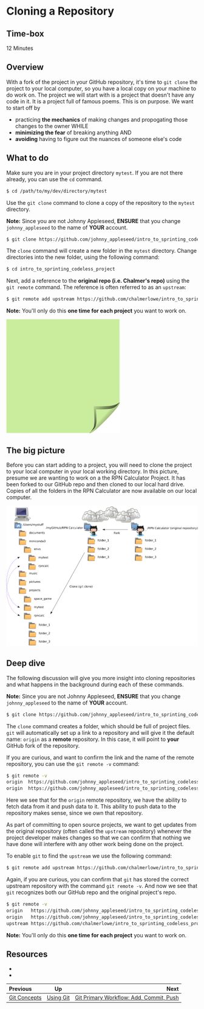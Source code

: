 <!-- begin auto-generated title section -->
# Cloning a Repository
<!-- end auto-generated section -->


## Time-box

12 Minutes


## Overview

With a fork of the project in your GitHub repository, it's time to `git clone` the project to your local computer, so you have a local copy on your machine to do work on. The project we will start with is a project that doesn't have any code in it. It is a project full of famous poems. This is on purpose. We want to start off by

* practicing **the mechanics** of making changes and propogating those changes to the owner
WHILE
* **minimizing the fear** of breaking anything AND
* **avoiding** having to figure out the nuances of someone else's code

## What to do

Make sure you are in your project directory `mytest`. If you are not there already, you can use the `cd` command.

```bash
$ cd /path/to/my/dev/directory/mytest
```

Use the `git clone` command to clone a copy of the repository to the `mytest` directory.

**Note:** Since you are not Johnny Appleseed, **ENSURE** that you change `johnny_appleseed` to the name of **YOUR** account.

```bash
$ git clone https://github.com/johnny_appleseed/intro_to_sprinting_codeless_project.git
```

The `clone` command will create a new folder in the `mytest` directory. Change directories into the new folder, using the following command:

```bash
$ cd intro_to_sprinting_codeless_project
```
Next, add a reference to the **original repo (i.e. Chalmer's repo)** using the `git remote` command. The reference is often referred to as an `upstream`:

```bash
$ git remote add upstream https://github.com/chalmerlowe/intro_to_sprinting_codeless_project.git
```

**Note:** You'll only do this **one time for each project** you want to work on.

![green sticky note](images/Sticky-Note-02-Green-300px.png)


## The big picture

Before you can start adding to a project, you will need to clone the project to your local computer in your local working directory. In this picture, presume we are wanting to work on a the RPN Calculator Project. It has been forked to our GitHub repo and then cloned to our local hard drive. Copies of all the folders in the RPN Calculator are now available on our local computer.

![cloning](images/git.png)


## Deep dive

The following discussion will give you more insight into cloning repositories and what happens in the background during each of these commands.

**Note:** Since you are not Johnny Appleseed, **ENSURE** that you change `johnny_appleseed` to the name of **YOUR** account.

```bash
$ git clone https://github.com/johnny_appleseed/intro_to_sprinting_codeless_project.git
```

The `clone` command creates a folder, which should be full of project files. `git` will automatically set up a link to a repository and will give it the default name: `origin` as a **remote** repository. In this case, it will point to **your** GitHub fork of the repository.

If you are curious, and want to confirm the link and the name of the remote repository, you can use the `git remote -v` command:

```bash
$ git remote -v
origin  https://github.com/johnny_appleseed/intro_to_sprinting_codeless_project (fetch)
origin  https://github.com/johnny_appleseed/intro_to_sprinting_codeless_project (push)
```
Here we see that for the `origin` remote repository, we have the ability to fetch data from it and push data to it. This ability to push data to the repository makes sense, since we own that repository.

As part of committing to open source projects, we want to get updates from the original repository (often called the `upstream` repository) whenever the project developer makes changes so that we can confirm that nothing we have done will interfere with any other work being done on the project.

To enable `git` to find the `upstream` we use the following command:

```bash
$ git remote add upstream https://github.com/chalmerlowe/intro_to_sprinting_codeless_project.git
```

Again, if you are curious, you can confirm that `git` has stored the correct upstream repository with the command `git remote -v`. And now we see that `git` recognizes both our GitHub repo and the original project's repo.

```bash
$ git remote -v
origin   https://github.com/johnny_appleseed/intro_to_sprinting_codeless_project (fetch)
origin   https://github.com/johnny_appleseed/intro_to_sprinting_codeless_project (push)
upstream https://github.com/chalmerlowe/intro_to_sprinting_codeless_project (fetch)
```

**Note:** You'll only do this **one time for each project** you want to work on.


## Resources

* [<resource name>](<resource url>)
* [<resource name>](<resource url>)

<!-- begin auto-generated nav-links section -->
| Previous | Up | Next |
|:---------|:---:|-----:|
| [Git Concepts](./git_concepts.md) | [Using Git](./git_overview.md) | [Git Primary Workflow: Add, Commit, Push](./git_main_lifecycle.md) |
<!-- end auto-generated section -->

